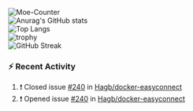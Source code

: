 ![Moe-Counter](https://Moe-Counter.speechless22.repl.co/get/@:Speechless22?theme=asoul)  
![Anurag's GitHub stats](https://github-readme-stats-speechless.vercel.app/api?username=Speechless22&show_icons=true&theme=transparent&hide_border=true&include_all_commits=true)  
![Top Langs](https://github-readme-stats-speechless.vercel.app/api/top-langs?username=Speechless22&layout=compact&theme=transparent&hide_border=true)  
![trophy](https://github-profile-trophy-speechless.vercel.app?username=Speechless22&column=-1&no-bg=true&no-frame=true&theme=monokai)  
![GitHub Streak](https://github-readme-streak-stats-speechless.vercel.app?user=Speechless22&theme=github-dark&hide_border=true)  
### :zap: Recent Activity
<!--START_SECTION:activity-->
1. ❗️ Closed issue [#240](https://github.com/Hagb/docker-easyconnect/issues/240) in [Hagb/docker-easyconnect](https://github.com/Hagb/docker-easyconnect)
2. ❗️ Opened issue [#240](https://github.com/Hagb/docker-easyconnect/issues/240) in [Hagb/docker-easyconnect](https://github.com/Hagb/docker-easyconnect)
<!--END_SECTION:activity-->
